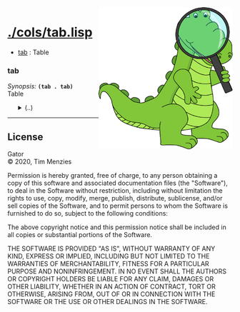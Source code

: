 <a name=top>
<img width=300 align=right src="https://raw.githubusercontent.com/timm/gator/main/docs/img/gator.png">

# [./cols/tab.lisp](/src/./cols/tab.lisp)
- [tab](#tab) : Table

### tab

_Synopsis:_ <b>`(tab . tab)`</b>  
Table

<ul>
<details><summary>(..)</summary>

```lisp
(defstruct tab "" (new t) use xs ys cols rows)
```
</details></ul>

<hr>


## License

Gator   
&copy; 2020, Tim Menzies

Permission is hereby granted, free of charge, to any person obtaining
a copy of this software and associated documentation files (the
"Software"), to deal in the Software without restriction, including
without limitation the rights to use, copy, modify, merge, publish,
distribute, sublicense, and/or sell copies of the Software, and to
permit persons to whom the Software is furnished to do so, subject
to the following conditions:

The above copyright notice and this permission notice shall be
included in all copies or substantial portions of the Software.

THE SOFTWARE IS PROVIDED "AS IS", WITHOUT WARRANTY OF ANY KIND,
EXPRESS OR IMPLIED, INCLUDING BUT NOT LIMITED TO THE WARRANTIES OF
MERCHANTABILITY, FITNESS FOR A PARTICULAR PURPOSE AND NONINFRINGEMENT.
IN NO EVENT SHALL THE AUTHORS OR COPYRIGHT HOLDERS BE LIABLE FOR
ANY CLAIM, DAMAGES OR OTHER LIABILITY, WHETHER IN AN ACTION OF
CONTRACT, TORT OR OTHERWISE, ARISING FROM, OUT OF OR IN CONNECTION
WITH THE SOFTWARE OR THE USE OR OTHER DEALINGS IN THE SOFTWARE.
